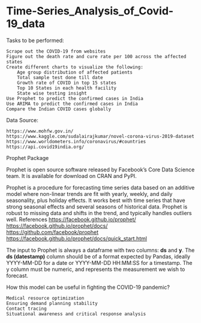 # Time-Series_Analysis_of_Covid-19_data

Tasks to be performed:

    Scrape out the COVID-19 from websites
    Figure out the death rate and cure rate per 100 across the affected states
    Create different charts to visualize the following:
        Age group distribution of affected patients
        Total sample test done till date
        Growth rate of COVID in top 15 states
        Top 10 States in each health facility
        State wise testing insight
    Use Prophet to predict the confirmed cases in India
    Use ARIMA to predict the confirmed cases in India
    Compare the Indian COVID cases globally

Data Source:

    https://www.mohfw.gov.in/
    https://www.kaggle.com/sudalairajkumar/novel-corona-virus-2019-dataset
    https://www.worldometers.info/coronavirus/#countries
    https://api.covid19india.org/


Prophet Package

Prophet is open source software released by Facebook’s Core Data Science team. It is available for download on CRAN and PyPI.

Prophet is a procedure for forecasting time series data based on an additive model where non-linear trends are fit with yearly, weekly, and daily seasonality, plus holiday effects. It works best with time series that have strong seasonal effects and several seasons of historical data. Prophet is robust to missing data and shifts in the trend, and typically handles outliers well.
References
    https://facebook.github.io/prophet/
    https://facebook.github.io/prophet/docs/
    https://github.com/facebook/prophet
    https://facebook.github.io/prophet/docs/quick_start.html

The input to Prophet is always a dataframe with two columns: **ds** and **y**. The **ds (datestamp)** column should be of a format expected by Pandas, ideally YYYY-MM-DD for a date or YYYY-MM-DD HH:MM:SS for a timestamp. The y column must be numeric, and represents the measurement we wish to forecast.

How this model can be useful in fighting the COVID-19 pandemic?

    Medical resource optimization
    Ensuring demand planning stability
    Contact tracing
    Situational awareness and critical response analysis
